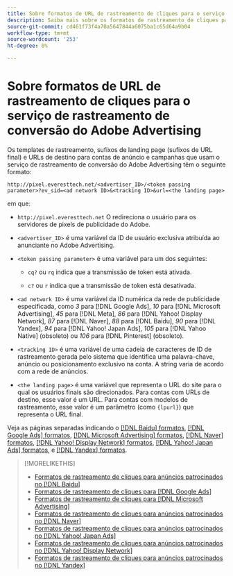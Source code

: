 ```yaml
---
title: Sobre formatos de URL de rastreamento de cliques para o serviço de rastreamento de conversão do Adobe Advertising
description: Saiba mais sobre os formatos de rastreamento de cliques para redes de anúncios compatíveis.
source-git-commit: cd461f73f4a70a5647844a6075ba1c65d64a9b04
workflow-type: tm+mt
source-wordcount: '253'
ht-degree: 0%

---
```


# Sobre formatos de URL de rastreamento de cliques para o serviço de rastreamento de conversão do Adobe Advertising

Os templates de rastreamento, sufixos de landing page (sufixos de URL final) e URLs de destino para contas de anúncio e campanhas que usam o serviço de rastreamento de conversão do Adobe Advertising têm o seguinte formato:

`http://pixel.everesttech.net/<advertiser_ID>/<token passing parameter>?ev_sid=<ad network ID>&<tracking ID>&url=<the landing page>`

em que:

* `http://pixel.everesttech.net` O redireciona o usuário para os servidores de pixels de publicidade do Adobe.

* `<advertiser_ID>` é uma variável da ID de usuário exclusiva atribuída ao anunciante no Adobe Advertising.

* `<token passing parameter>` é uma variável para um dos seguintes:

   * `cq?` ou `rq` indica que a transmissão de token está ativada.

   * `c?` ou `r` indica que a transmissão de token está desativada.

* `<ad network ID>` é uma variável da ID numérica da rede de publicidade especificada, como *3* para [!DNL Google Ads], *10* para [!DNL Microsoft Advertising], *45* para [!DNL Meta], *86* para [!DNL Yahoo! Display Network], *87* para [!DNL Naver], *88* para [!DNL Baidu], *90* para [!DNL Yandex], *94* para [!DNL Yahoo! Japan Ads], *105* para [!DNL Yahoo Native] (obsoleto) ou *106* para [!DNL Pinterest] (obsoleto).

* `<tracking ID>` é uma variável de uma cadeia de caracteres de ID de rastreamento gerada pelo sistema que identifica uma palavra-chave, anúncio ou posicionamento exclusivo na conta. A string varia de acordo com a rede de anúncios.

* `<the landing page>` é uma variável que representa o URL do site para o qual os usuários finais são direcionados. Para contas com URLs de destino, esse valor é um URL. Para contas com modelos de rastreamento, esse valor é um parâmetro (como `{lpurl}`) que representa o URL final.

Veja as páginas separadas indicando o [[!DNL Baidu] formatos](formats-click-tracking-baidu.md), [[!DNL Google Ads] formatos](formats-click-tracking-google.md), [[!DNL Microsoft Advertising] formatos](formats-click-tracking-microsoft.md), [[!DNL Naver] formatos](formats-click-tracking-naver.md), [[!DNL Yahoo! Display Network] formatos](formats-click-tracking-yahoo-display-network.md), [[!DNL Yahoo! Japan Ads] formatos](formats-click-tracking-yahoo-japan.md), e [[!DNL Yandex] formatos](formats-click-tracking-yandex.md).

>[!MORELIKETHIS]
>
>* [Formatos de rastreamento de cliques para anúncios patrocinados no [!DNL Baidu]](formats-click-tracking-baidu.md)
>* [Formatos de rastreamento de cliques para [!DNL Google Ads]](formats-click-tracking-google.md)
>* [Formatos de rastreamento de cliques para [!DNL Microsoft Advertising]](formats-click-tracking-microsoft.md)
>* [Formatos de rastreamento de cliques para anúncios patrocinados no [!DNL Naver]](formats-click-tracking-naver.md)
>* [Formatos de rastreamento de cliques para anúncios patrocinados no [!DNL Yahoo! Japan Ads]](formats-click-tracking-yahoo-japan.md)
>* [Formatos de rastreamento de cliques para anúncios patrocinados no [!DNL Yahoo! Display Network]](formats-click-tracking-yahoo-display-network.md)
>* [Formatos de rastreamento de cliques para anúncios patrocinados no [!DNL Yandex]](formats-click-tracking-yandex.md)

